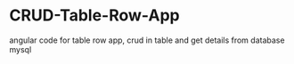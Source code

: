 # CRUD-Table-Row-App
angular code for table row app, crud in table and get details from database mysql
